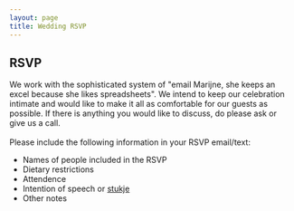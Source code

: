 ```yaml
---
layout: page
title: Wedding RSVP
---
```


<div class='class_01'>
 
 <h2>RSVP</h2>

 <p>
 We work with the sophisticated system of "email Marijne, she keeps an excel because she likes spreadsheets". We intend to keep our celebration intimate and would like to make it all as comfortable for our guests as possible. If there is anything you would like to discuss, do please ask or give us a call. 
 <br>
 <br>
  Please include the following information in your RSVP email/text:  
 </p>

 <ul>
   <li>Names of people included in the RSVP</li>
   <li>Dietary restrictions </li>
   <li>Attendence</li>
   <li>Intention of speech or <a href="https://schijns-fischer-wedding.github.io/pages/faq.html">stukje</a> </li>
   <li>Other notes</li>
 </ul> 
 
</div>



